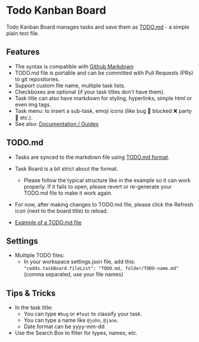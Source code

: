 # Todo Kanban Board

Todo Kanban Board manages tasks and save them as [TODO.md](https://bit.ly/2JdEuET) - a simple plain text file.

## Features

- The syntax is compatible with [Github Markdown](https://bit.ly/2wBp1Mk)
- TODO.md file is portable and can be committed with Pull Requests (PRs) to git repositories.
- Support custom file name, multiple task lists.
- Checkboxes are optional (if your task titles don't have them).
- Task title can also have markdown for styling, hyperlinks, simple html or even img tags.
- Task menu: to insert a sub-task, emoji icons (like bug 🐞 blocked ❌ party 🎉 etc.).
- See also: <a href="https://github.com/coddx-hq/coddx-alpha/blob/master/docs/documentation.md">Documentation / Guides</a>

## TODO.md

- Tasks are synced to the markdown file using [TODO.md format](https://bit.ly/2JdEuET).
- Task Board is a bit strict about the format.

  - Please follow the typical structure like in the example so it can work properly. If it fails to open, please revert or re-generate your TODO.md file to make it work again.

- For now, after making changes to TODO.md file, please click the Refresh icon (next to the board title) to reload.

- [Example of a TODO.md file](https://github.com/todomd/todo.md/blob/master/TODO.md)

## Settings

- Multiple TODO files:
  - In your workspace settings.json file, add this: `"coddx.taskBoard.fileList": "TODO.md, folder/TODO-name.md"` (comma separated, use your file names)

## Tips & Tricks

- In the task title:
  - You can type `#bug` or `#feat` to classify your task.
  - You can type a name like `@john`, `@jane`.
  - Date format can be yyyy-mm-dd
- Use the Search Box to filter for types, names, etc.
